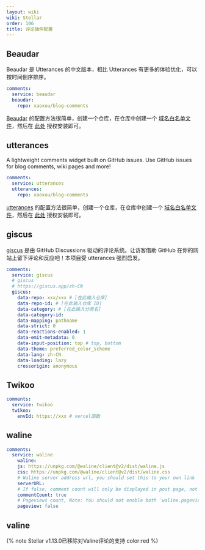 ```yaml
---
layout: wiki
wiki: Stellar
order: 106
title: 评论插件配置
---
```


## Beaudar

Beaudar 是 Utterances 的中文版本，相比 Utterances 有更多的体验优化，可以按时间倒序排序。

```yaml blog/_config.stellar.yml
comments:
  service: beaudar
  beaudar:
    repo: xaoxuu/blog-comments
```

[Beaudar](https://beaudar.lipk.org) 的配置方法很简单，创建一个仓库，在仓库中创建一个 [域名白名单文件](https://github.com/xaoxuu/blog-comments/blob/main/beaudar.json)，然后在 [此处](https://github.com/apps/beaudar) 授权安装即可。

## utterances

A lightweight comments widget built on GitHub issues. Use GitHub issues for blog comments, wiki pages and more!

```yaml blog/_config.stellar.yml
comments:
  service: utterances
  utterances:
    repo: xaoxuu/blog-comments
```

[utterances](https://utteranc.es) 的配置方法很简单，创建一个仓库，在仓库中创建一个 [域名白名单文件](https://github.com/xaoxuu/blog-comments/blob/main/utterances.json)，然后在 [此处](https://github.com/apps/utterances) 授权安装即可。

## giscus


[giscus](https://giscus.app/zh-CN) 是由 GitHub Discussions 驱动的评论系统。让访客借助 GitHub 在你的网站上留下评论和反应吧！本项目受 utterances 强烈启发。

```yaml blog/_config.stellar.yml
comments:
  service: giscus
  # giscus
  # https://giscus.app/zh-CN
  giscus:
    data-repo: xxx/xxx # [在此输入仓库]
    data-repo-id: # [在此输入仓库 ID]
    data-category: # [在此输入分类名]
    data-category-id:
    data-mapping: pathname
    data-strict: 0
    data-reactions-enabled: 1
    data-emit-metadata: 0
    data-input-position: top # top, bottom
    data-theme: preferred_color_scheme
    data-lang: zh-CN
    data-loading: lazy
    crossorigin: anonymous
```


## Twikoo

```yaml blog/_config.stellar.yml
comments:
  service: twikoo
  twikoo:
    envId: https://xxx # vercel函数
```

## waline

```yaml blog/_config.stellar.yml
comments:
  service: waline
    waline:
    js: https://unpkg.com/@waline/client@v2/dist/waline.js
    css: https://unpkg.com/@waline/client@v2/dist/waline.css
    # Waline server address url, you should set this to your own link
    serverURL:
    # If false, comment count will only be displayed in post page, not in home page
    commentCount: true
    # Pageviews count, Note: You should not enable both `waline.pageview` and `leancloud_visitors`.
    pageview: false
```

## valine

{% note Stellar v1.13.0已移除对Valine评论的支持 color:red %}